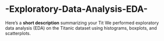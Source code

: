 # -Exploratory-Data-Analysis-EDA-
Here’s a **short description** summarizing your Tit  We performed exploratory data analysis (EDA) on the Titanic dataset using histograms, boxplots, and scatterplots. 
